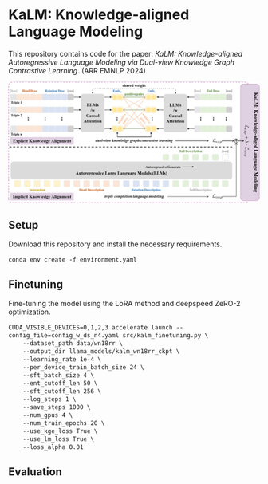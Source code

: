 # KaLM: Knowledge-aligned Language Modeling

This repository contains code for the paper: 
*KaLM: Knowledge-aligned Autoregressive Language Modeling via Dual-view Knowledge Graph Contrastive Learning*. (ARR EMNLP 2024)

![](figs/KaLM-on.png)

## Setup

Download this repository and install the necessary requirements.
```shell
conda env create -f environment.yaml
```

## Finetuning

Fine-tuning the model using the LoRA method and deepspeed ZeRO-2 optimization.

```shell
CUDA_VISIBLE_DEVICES=0,1,2,3 accelerate launch --config_file=config_w_ds_n4.yaml src/kalm_finetuning.py \
    --dataset_path data/wn18rr \
    --output_dir llama_models/kalm_wn18rr_ckpt \
    --learning_rate 1e-4 \
    --per_device_train_batch_size 24 \
    --sft_batch_size 4 \
    --ent_cutoff_len 50 \
    --sft_cutoff_len 256 \
    --log_steps 1 \
    --save_steps 1000 \
    --num_gpus 4 \
    --num_train_epochs 20 \
    --use_kge_loss True \
    --use_lm_loss True \
    --loss_alpha 0.01
```

## Evaluation
